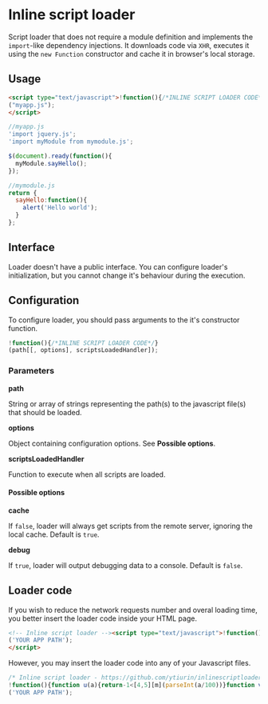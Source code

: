 # Inline script loader

Script loader that does not require a module definition and implements the `import`-like dependency injections. It downloads code via `XHR`, executes it using the `new Function` constructor and cache it in browser's local storage.

## Usage

```html
<script type="text/javascript">!function(){/*INLINE SCRIPT LOADER CODE*/}
("myapp.js");
</script>
```

```javascript
//myapp.js
'import jquery.js';
'import myModule from mymodule.js';

$(document).ready(function(){
  myModule.sayHello();
});
```

```javascript
//mymodule.js
return {
  sayHello:function(){
    alert('Hello world');
  }
};
```

## Interface

Loader doesn't have a public interface. You can configure loader's initialization, but you cannot change it's behaviour during the execution.

## Configuration

To configure loader, you should pass arguments to the it's constructor function.
```javascript
!function(){/*INLINE SCRIPT LOADER CODE*/}
(path[[, options], scriptsLoadedHandler]);
```

### Parameters

**path**

String or array of strings representing the path(s) to the javascript file(s) that should be loaded.

**options**

Object containing configuration options. See **Possible options**.

**scriptsLoadedHandler**

Function to execute when all scripts are loaded.

#### Possible options

**cache**

If `false`, loader will always get scripts from the remote server, ignoring the local cache. Default is `true`.

**debug**

If `true`, loader will output debugging data to a console. Default is `false`.


## Loader code

If you wish to reduce the network requests number and overal loading time, you better insert the loader code inside your HTML page. 

```html
<!-- Inline script loader --><script type="text/javascript">!function(){function u(a){return-1<[4,5][m](parseInt(a/100))}function v(a,b,c){d.onload=c,d.open(a,b,!0),d.send()}function w(c){for(var d=[],f=b[j];f--;)b[f].url===c.url&&b[l](f,1);for(var h,i,k,o,g=c.text.replace(/'|"/g,'"');-1<(h=g[m](e,h));h=i+1)k={},i=g[m]('"',h+1),o=g[n](h,i).split(" "),o[1]&&(k.path=o[1],"from"===o[2]&&o[3]&&(k.name=o[1],k.path=o[3]),a[l](0,0,k.path));c.dependencies=d,b[l](0,0,c),y()}function x(a){v("get",a,function(){if(u(this.status))h[i]("Failed loding "+a+": "+this.statusText);else{if(B.cache&&g)try{g[p](a+"[url]",this[q]),g[p](a+"[text]",this[r]),g[p](a+"[time]",this[s](t))}catch(b){h.warn("Caching script failed because: "+b.message)}w({url:this[q],text:this[r],source:"remote"})}})}function y(){if(a[j]){var e,f,m,d=a[l](-1);B.cache&&g&&null!==(e=g[o](d+"[url]"))&&null!==(f=g[o](d+"[text]"))&&null!==(m=g[o](d+"[time]"))?v("head",d,function(){var a=this[s](t)!==m;!u(this.status)&&a?x(d):w({url:e,text:f,source:"local"})}):x(d)}else{for(var n,p,q,r=0;r<b[j];r++){q=b[r].dependencies,n={aNs:[],aVs:[]};for(var y=0;y<q[j];y++)for(var z=b[j];z--;)if(c[q[y].path]===b[z].url){n.aNs[k](q[y].name),n.aVs[k](b[z].result);break}p=new Function(n.aNs,b[r].text);try{b[r].result=p.apply({},n.aVs)}catch(A){h[i]("Error executing script "+b[r].url+": "+A.message)}}try{C&&C(b[0].result)}catch(A){h[i]("Error executing user callback: "+A.message)}B.debug&&h.table(b)}}var g,a=[],b=[],c={},d=new XMLHttpRequest,e='"import ',f=arguments,h=console,i="error",j="length",k="push",l="splice",m="indexOf",n="substring",o="getItem",p="setItem",q="responseURL",r="responseText",s="getResponseHeader",t="last-modified";try{g=localStorage}catch(z){h.warn("Caching disabled because: "+z.message)}var C,A=f[0],B={};A&&(Array.isArray(A)?a=A[l](0):a[l](0,0,A),f[1]&&("function"==typeof f[1]?C=f[1]:B=f[1]),f[2]&&(C=f[2]),void 0===B.cache&&(B.cache=!0),y())}
('YOUR APP PATH');
</script>
```

However, you may insert the loader code into any of your Javascript files.

```javascript
/* Inline script loader - https://github.com/ytiurin/inlinescriptloader.js */
!function(){function u(a){return-1<[4,5][m](parseInt(a/100))}function v(a,b,c){d.onload=c,d.open(a,b,!0),d.send()}function w(c){for(var d=[],f=b[j];f--;)b[f].url===c.url&&b[l](f,1);for(var h,i,k,o,g=c.text.replace(/'|"/g,'"');-1<(h=g[m](e,h));h=i+1)k={},i=g[m]('"',h+1),o=g[n](h,i).split(" "),o[1]&&(k.path=o[1],"from"===o[2]&&o[3]&&(k.name=o[1],k.path=o[3]),a[l](0,0,k.path));c.dependencies=d,b[l](0,0,c),y()}function x(a){v("get",a,function(){if(u(this.status))h[i]("Failed loding "+a+": "+this.statusText);else{if(B.cache&&g)try{g[p](a+"[url]",this[q]),g[p](a+"[text]",this[r]),g[p](a+"[time]",this[s](t))}catch(b){h.warn("Caching script failed because: "+b.message)}w({url:this[q],text:this[r],source:"remote"})}})}function y(){if(a[j]){var e,f,m,d=a[l](-1);B.cache&&g&&null!==(e=g[o](d+"[url]"))&&null!==(f=g[o](d+"[text]"))&&null!==(m=g[o](d+"[time]"))?v("head",d,function(){var a=this[s](t)!==m;!u(this.status)&&a?x(d):w({url:e,text:f,source:"local"})}):x(d)}else{for(var n,p,q,r=0;r<b[j];r++){q=b[r].dependencies,n={aNs:[],aVs:[]};for(var y=0;y<q[j];y++)for(var z=b[j];z--;)if(c[q[y].path]===b[z].url){n.aNs[k](q[y].name),n.aVs[k](b[z].result);break}p=new Function(n.aNs,b[r].text);try{b[r].result=p.apply({},n.aVs)}catch(A){h[i]("Error executing script "+b[r].url+": "+A.message)}}try{C&&C(b[0].result)}catch(A){h[i]("Error executing user callback: "+A.message)}B.debug&&h.table(b)}}var g,a=[],b=[],c={},d=new XMLHttpRequest,e='"import ',f=arguments,h=console,i="error",j="length",k="push",l="splice",m="indexOf",n="substring",o="getItem",p="setItem",q="responseURL",r="responseText",s="getResponseHeader",t="last-modified";try{g=localStorage}catch(z){h.warn("Caching disabled because: "+z.message)}var C,A=f[0],B={};A&&(Array.isArray(A)?a=A[l](0):a[l](0,0,A),f[1]&&("function"==typeof f[1]?C=f[1]:B=f[1]),f[2]&&(C=f[2]),void 0===B.cache&&(B.cache=!0),y())}
('YOUR APP PATH');
```
